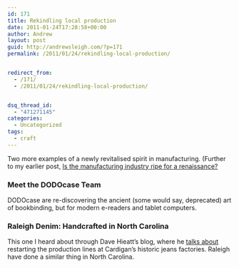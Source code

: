```yaml
---
id: 171
title: Rekindling local production
date: 2011-01-24T17:28:58+00:00
author: Andrew
layout: post
guid: http://andrewsleigh.com/?p=171
permalink: /2011/01/24/rekindling-local-production/


redirect_from:
  - /171/
  - /2011/01/24/rekindling-local-production/


dsq_thread_id:
  - "471271145"
categories:
  - Uncategorized
tags:
  - craft
---
```

Two more examples of a newly revitalised spirit in manufacturing. (Further to my earlier post, [Is the manufacturing industry ripe for a renaissance?](/2010/11/05/meme-tracking-is-the-manufacturing-industry-ripe-for-a-renaissance)<!--more-->

### Meet the DODOcase Team

DODOcase are re-discovering the ancient (some would say, deprecated) art of bookbinding, but for modern e-readers and tablet computers.



### Raleigh Denim: Handcrafted in North Carolina

This one I heard about through Dave Hieatt&#8217;s blog, where he [talks about](http://davidhieatt.typepad.com/doonethingwell/2011/01/purpose-part-2.html) restarting the production lines at Cardigan&#8217;s historic jeans factories. Raleigh have done a similar thing in North Carolina.